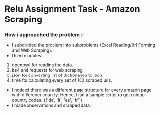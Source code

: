 # Relu Assignment Task - Amazon Scraping

### How i approached the problem :-

- I subdivided the problem into subproblems (Excel Reading/Url Forming and Web Scraping).
- Used modules : 
1. openpyxl for reading the data.
2. bs4 and requests for web scraping.
3. json for converting list of dictionaries to json.
4. time for calculating every set of 100 scraped urls.
- I noticed there was a different page structure for every amazon page with differenct country. Hence, i ran a sample script to get unique country codes. ({'de', 'it', 'es', 'fr'})
- I made observations and scraped data.

